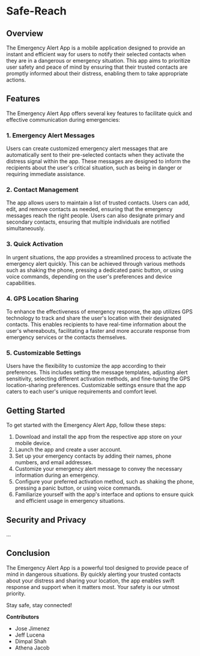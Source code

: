 # Safe-Reach

## Overview

The Emergency Alert App is a mobile application designed to provide an instant and efficient way for users to notify their selected contacts when they are in a dangerous or emergency situation. This app aims to prioritize user safety and peace of mind by ensuring that their trusted contacts are promptly informed about their distress, enabling them to take appropriate actions.

## Features

The Emergency Alert App offers several key features to facilitate quick and effective communication during emergencies:

### 1. Emergency Alert Messages

Users can create customized emergency alert messages that are automatically sent to their pre-selected contacts when they activate the distress signal within the app. These messages are designed to inform the recipients about the user's critical situation, such as being in danger or requiring immediate assistance.

### 2. Contact Management

The app allows users to maintain a list of trusted contacts. Users can add, edit, and remove contacts as needed, ensuring that the emergency messages reach the right people. Users can also designate primary and secondary contacts, ensuring that multiple individuals are notified simultaneously.

### 3. Quick Activation

In urgent situations, the app provides a streamlined process to activate the emergency alert quickly. This can be achieved through various methods such as shaking the phone, pressing a dedicated panic button, or using voice commands, depending on the user's preferences and device capabilities.

### 4. GPS Location Sharing

To enhance the effectiveness of emergency response, the app utilizes GPS technology to track and share the user's location with their designated contacts. This enables recipients to have real-time information about the user's whereabouts, facilitating a faster and more accurate response from emergency services or the contacts themselves.

### 5. Customizable Settings

Users have the flexibility to customize the app according to their preferences. This includes setting the message templates, adjusting alert sensitivity, selecting different activation methods, and fine-tuning the GPS location-sharing preferences. Customizable settings ensure that the app caters to each user's unique requirements and comfort level.

## Getting Started

To get started with the Emergency Alert App, follow these steps:

1. Download and install the app from the respective app store on your mobile device.
2. Launch the app and create a user account.
3. Set up your emergency contacts by adding their names, phone numbers, and email addresses.
4. Customize your emergency alert message to convey the necessary information during an emergency.
5. Configure your preferred activation method, such as shaking the phone, pressing a panic button, or using voice commands.
6. Familiarize yourself with the app's interface and options to ensure quick and efficient usage in emergency situations.

## Security and Privacy

...

## Conclusion

The Emergency Alert App is a powerful tool designed to provide peace of mind in dangerous situations. By quickly alerting your trusted contacts about your distress and sharing your location, the app enables swift response and support when it matters most. Your safety is our utmost priority.

Stay safe, stay connected!

**Contributors**
- Jose Jimenez
- Jeff Lucena
- Dimpal Shah
- Athena Jacob
